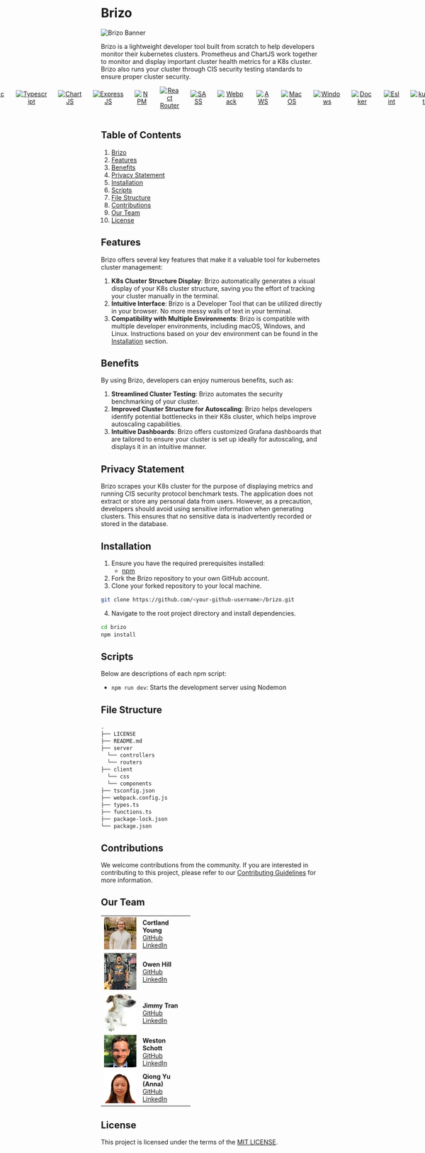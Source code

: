 # Brizo

  ![Brizo Banner](https://github.com/oslabs-beta/Brizo/blob/dev/assets/brizo-high-resolution-color-logo.png?raw=true)


Brizo is a lightweight developer tool built from scratch to help developers monitor their kubernetes clusters. Prometheus and ChartJS work together to monitor and display important cluster health metrics for a K8s cluster. Brizo also runs your cluster through CIS security testing standards to ensure proper cluster security.

<div align="center" style="display: flex; justify-content: center; align-items: center; gap: 25px;">
  <a href="https://reactjs.org/" rel="nofollow">
    <img src="https://camo.githubusercontent.com/ab4c3c731a174a63df861f7b118d6c8a6c52040a021a552628db877bd518fe84/68747470733a2f2f696d672e736869656c64732e696f2f62616467652f72656163742d2532333230323332612e7376673f7374796c653d666f722d7468652d6261646765266c6f676f3d7265616374266c6f676f436f6c6f723d253233363144414642" data-canonical-src="https://img.shields.io/badge/react-%2320232a.svg?style=for-the-badge&logo=react&logoColor=%2361DAFB" alt="ReactJs" style="max-width: 100%">
  </a>
  <a href="https://typescriptlang.org/" rel="nofollow">
    <img src="https://camo.githubusercontent.com/ee71fcc1aa3d059265517741dffc4161922fd744377e7a5f07c43381d0aa9aac/68747470733a2f2f696d672e736869656c64732e696f2f62616467652f747970657363726970742d2532333030374143432e7376673f7374796c653d666f722d7468652d6261646765266c6f676f3d74797065736372697074266c6f676f436f6c6f723d7768697465" data-canonical-src="https://img.shields.io/badge/typescript-%23007ACC.svg?style=for-the-badge&logo=typescript&logoColor=white" alt="Typescript" style="max-width: 100%">
  </a>
  <a href="https://www.chartjs.org/" rel="nofollow">
    <img src="https://img.shields.io/badge/chart.js-F5788D.svg?style=for-the-badge&logo=chart.js&logoColor=white" alt="ChartJS" style="max-width:100%">
  </a>
  <a href="https://expressjs.com/" rel="nofollow">
    <img src="https://img.shields.io/badge/express.js-%23404d59.svg?style=for-the-badge&logo=express&logoColor=%2361DAFB" alt="ExpressJS" style="max-width:100%">
  </a>
  <a href="https://www.npmjs.com/" rel="nofollow">
    <img src="https://img.shields.io/badge/NPM-%23CB3837.svg?style=for-the-badge&logo=npm&logoColor=white" alt="NPM" style="max-width:100%">
  </a>
  <a href="https://reactrouter.com/en/main" rel="nofollow">
    <img src="https://img.shields.io/badge/React_Router-CA4245?style=for-the-badge&logo=react-router&logoColor=white" alt="React Router" style="max-width:100%">
  </a>
  <a href="https://sass-lang.com/" rel="nofollow">
    <img src="https://img.shields.io/badge/SASS-hotpink.svg?style=for-the-badge&logo=SASS&logoColor=white" alt="SASS" style="max-width:100%">
  </a>
  <a href="https://webpack.js.org/" rel="nofollow">
    <img src="https://img.shields.io/badge/webpack-%238DD6F9.svg?style=for-the-badge&logo=webpack&logoColor=black" alt="Webpack" style="max-width:100%">
  </a>
  <a href="https://aws.amazon.com/" rel="nofollow">
    <img src="https://img.shields.io/badge/AWS-%23FF9900.svg?style=for-the-badge&logo=amazon-aws&logoColor=white" alt="AWS" style="max-width:100%">
  </a>
  <a href="https://www.apple.com/macos/" rel="nofollow">
    <img src="https://img.shields.io/badge/mac%20os-000000?style=for-the-badge&logo=macos&logoColor=F0F0F0" alt="MacOS" style="max-width:100%">
  </a>
  <a href="https://www.microsoft.com/en-us/windows" rel="nofollow">
    <img src="https://img.shields.io/badge/Windows-0078D6?style=for-the-badge&logo=windows&logoColor=white" alt="Windows" style="max-width:100%">
  </a>
  <a href="https://www.docker.com/" rel="nofollow">
    <img src="https://img.shields.io/badge/docker-%230db7ed.svg?style=for-the-badge&logo=docker&logoColor=white" alt="Docker" style="max-width:100%">
  </a>
  <a href="https://eslint.org/" rel="nofollow">
    <img src="https://img.shields.io/badge/ESLint-4B3263?style=for-the-badge&logo=eslint&logoColor=white" alt="Eslint" style="max-width:100%">
  </a>
  <a href="https://kubernetes.io/" rel="nofollow">
    <img src="https://img.shields.io/badge/kubernetes-%23326ce5.svg?style=for-the-badge&logo=kubernetes&logoColor=white" alt="kubernetes" style="max-width:100%">
  </a>
</div> 
<br>  


## Table of Contents
1. [Brizo](#Brizo)
2. [Features](#features)
3. [Benefits](#benefits)
4. [Privacy Statement](#privacy-statement)
5. [Installation](#installation)
6. [Scripts](#scripts)
7. [File Structure](#file-structure)
8. [Contributions](#contributions)
9. [Our Team](#our-team)
10. [License](#license)


## Features
Brizo offers several key features that make it a valuable tool for kubernetes cluster management:

1. **K8s Cluster Structure Display**: Brizo automatically generates a visual display of your K8s cluster structure, saving you the effort of tracking your cluster manually in the terminal.
2. **Intuitive Interface**: Brizo is a Developer Tool that can be utilized directly in your browser. No more messy walls of text in your terminal.
3. **Compatibility with Multiple Environments**: Brizo is compatible with multiple developer environments, including macOS, Windows, and Linux. Instructions based on your dev environment can be found in the [Installation](#installation) section. 

## Benefits
By using Brizo, developers can enjoy numerous benefits, such as:
1. **Streamlined Cluster Testing**: Brizo automates the security benchmarking of your cluster.
2. **Improved Cluster Structure for Autoscaling**: Brizo helps developers identify potential bottlenecks in their K8s cluster, which helps improve autoscaling capabilities.
3. **Intuitive Dashboards**: Brizo offers customized Grafana dashboards that are tailored to ensure your cluster is set up ideally for autoscaling, and displays it in an intuitive manner.

## Privacy Statement
Brizo scrapes your K8s cluster for the purpose of displaying metrics and running CIS security protocol benchmark tests. The application does not extract or store any personal data from users. However, as a precaution, developers should avoid using sensitive information when generating clusters. This ensures that no sensitive data is inadvertently recorded or stored in the database.

## Installation
1. Ensure you have the required prerequisites installed:
    - [npm](https://www.npmjs.com/)
2. Fork the Brizo repository to your own GitHub account.
3. Clone your forked repository to your local machine.
```bash
git clone https://github.com/<your-github-username>/brizo.git
```
4. Navigate to the root project directory and install dependencies.
```bash
cd brizo
npm install
```

## Scripts
Below are descriptions of each npm script:

- `npm run dev`: Starts the development server using Nodemon

## File Structure
```
.
├── LICENSE
├── README.md
├── server
  └── controllers
  └── routers
├── client
  └── css
  └── components
├── tsconfig.json
├── webpack.config.js
├── types.ts
├── functions.ts
├── package-lock.json
└── package.json
```

## Contributions
We welcome contributions from the community. If you are interested in contributing to this project, please refer to our [Contributing Guidelines]() for more information.


## Our Team 

<table style="width:40%;">
  <tr>
    <td>
      <img src="./assets/Team/Cortland.png" style="width:6rem;" />
    </td>
    <td>
      <strong>Cortland Young</strong><br/>
      <a href="https://github.com/CortlandY">GitHub</a><br/>
      <a href="https://www.linkedin.com/in/cortland-young-008185222/">LinkedIn</a>
    </td>
  </tr>
  <tr>
    <td>
      <img src="./assets/Team/Owen.png" style="width:6rem;" />
    </td>
    <td>
      <strong>Owen Hill</strong><br/>
      <a href="https://github.com/owenpa">GitHub</a><br/>
      <a href="https://www.linkedin.com/in/on-hill/">LinkedIn</a>
    </td>
  </tr>
  <tr>
    <td>
      <img src="./assets/Team/DAWG.png" style="width:6rem;" />
    </td>
    <td>
      <strong>Jimmy Tran</strong><br/>
      <a href="https://github.com/itazurakozo/">GitHub</a><br/>
      <a href="https://www.linkedin.com/in/jimmytgtran/">LinkedIn</a>
    </td>
  </tr>
  <tr>
    <td>
      <img src="./assets/Team/Weston.png" style="width:6rem;" />
    </td>
    <td>
      <strong>Weston Schott</strong><br/>
      <a href="https://github.com/wexy021">GitHub</a><br/>
      <a href="https://www.linkedin.com/in/weston-s-0930a5234/">LinkedIn</a>
    </td>
  </tr>
  <tr>
    <td>
      <img src="./assets/Team/Anna.png" style="width:6rem;" />
    </td>
    <td>
      <strong>Qiong Yu (Anna)</strong><br/>
      <a href="https://github.com/Anna-QY">GitHub</a><br/>
      <a href="https://www.linkedin.com/in/qiong-yu-5040041a0/">LinkedIn</a>
    </td>
  </tr>
  <tr>
</table>


## License
This project is licensed under the terms of the [MIT LICENSE](./LICENSE).







